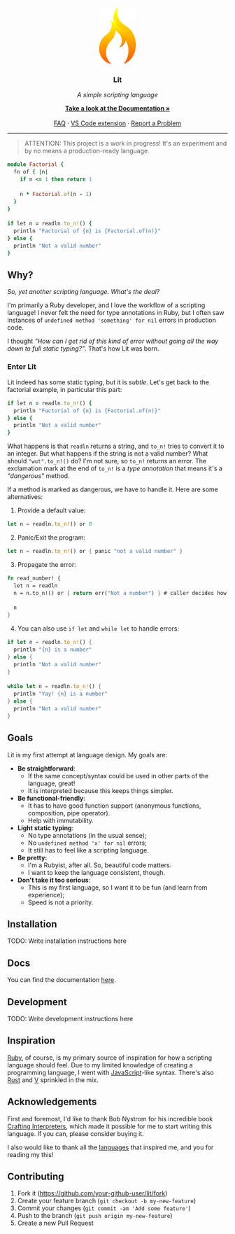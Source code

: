 <p align="center">
  <img src="assets/icon.png" height="130px">

  <h3 align="center">Lit</h3>
  <p align="center"><em>A simple scripting language</em></p>

  <p align="center">
    <a href="https://matheusrich.gitbook.io/lit/" target="_blank">
      <strong>Take a look at the Documentation &raquo</strong>
    </a>
    <br><br>
    <a href="https://matheusrich.gitbook.io/lit/faq" target="_blank">FAQ</a>
    &middot;
    <a href="https://github.com/MatheusRich/lit-vscode" target="_blank">VS Code extension</a>
    &middot;
    <a href="https://github.com/MatheusRich/lit/issues/new">Report a Problem</a>
  </p>
</p>

<hr>

> ATTENTION: This project is a work in progress! It's an experiment and by no means a
> production-ready language.

```ruby
module Factorial {
  fn of { |n|
    if n <= 1 then return 1

    n * Factorial.of(n - 1)
  }
}

if let n = readln.to_n!() {
  println "Factorial of {n} is {Factorial.of(n)}"
} else {
  println "Not a valid number"
}
```

## Why?

_So, yet another scripting language. What's the deal?_

I'm primarily a Ruby developer, and I love the workflow of a scripting language!
I never felt the need for type annotations in Ruby, but I often saw instances of
`undefined method 'something' for nil` errors in production code.

I thought _"How can I get rid of this kind of error without going all the way down to full static typing?"_.
That's how Lit was born.

### Enter Lit

Lit indeed has some static typing, but it is _subtle_. Let's get back to the factorial example, in
particular this part:

```ruby
if let n = readln.to_n!() {
  println "Factorial of {n} is {Factorial.of(n)}"
} else {
  println "Not a valid number"
}
```

What happens is that `readln` returns a string, and `to_n!` tries to convert it to an integer. But
what happens if the string is not a valid number? What should `"wut".to_n!()` do? I'm not sure, so
`to_n!` returns an error. The exclamation mark at the end of `to_n!` is a _type annotation_ that
means it's a _"dangerous"_ method.

If a method is marked as dangerous, we have to handle it. Here are some alternatives:

1. Provide a default value:

```rust
let n = readln.to_n!() or 0
```

2. Panic/Exit the program:

```rust
let n = readln.to_n!() or { panic "not a valid number" }
```

3. Propagate the error:

```rust
fn read_number! {
  let n = readln
  n = n.to_n!() or { return err("Not a number") } # caller decides how to handle the error

  n
}
```

4. You can also use `if let` and `while let` to handle errors:

```rust
if let n = readln.to_n!() {
  println "{n} is a number"
} else {
  println "Not a valid number"
}

while let n = readln.to_n!() {
  println "Yay! {n} is a number"
} else {
  println "Not a valid number"
}
```

## Goals

Lit is my first attempt at language design. My goals are:

- **Be straightforward**:
  - If the same concept/syntax could be used in other parts of the language, great!
  - It is interpreted because this keeps things simpler.
- **Be functional-friendly**:
  - It has to have good function support (anonymous functions, composition, pipe operator).
  - Help with immutability.
- **Light static typing**:
  - No type annotations (in the usual sense);
  - No `undefined method 'x' for nil` errors;
  - It still has to feel like a scripting language.
- **Be pretty:**
  - I'm a Rubyist, after all. So, beautiful code matters.
  - I want to keep the language consistent, though.
- **Don't take it too serious**:
  - This is my first language, so I want it to be fun (and learn from experience);
  - Speed is not a priority.

## Installation

TODO: Write installation instructions here

## Docs

You can find the documentation [here](https://matheusrich.gitbook.io/lit/).

## Development

TODO: Write development instructions here

## Inspiration

[Ruby], of course, is my primary source of inspiration for how a scripting language should feel. Due
to my limited knowledge of creating a programming language, I went with [JavaScript]-like syntax.
There's also [Rust] and [V] sprinkled in the mix.

[Ruby]: https://www.ruby-lang.org/en/
[Rust]: https://www.rust-lang.org/
[V]: https://vlang.io/
[JavaScript]: https://developer.mozilla.org/en-US/docs/Web/JavaScript

## Acknowledgements

First and foremost, I'd like to thank Bob Nystrom for his incredible book [Crafting Interpreters],
which made it possible for me to start writing this language. If you can, please consider buying
it.

I also would like to thank all the [languages](#inspiration) that inspired me, and you for reading
my this!

[Crafting Interpreters]: https://craftinginterpreters.com/

## Contributing

1. Fork it (<https://github.com/your-github-user/lit/fork>)
2. Create your feature branch (`git checkout -b my-new-feature`)
3. Commit your changes (`git commit -am 'Add some feature'`)
4. Push to the branch (`git push origin my-new-feature`)
5. Create a new Pull Request
